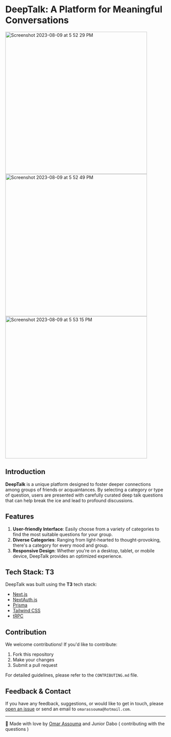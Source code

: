 # DeepTalk: A Platform for Meaningful Conversations
<img width="445" alt="Screenshot 2023-08-09 at 5 52 29 PM" src="https://github.com/assoumaaa/deep-talks/assets/94231603/ecd15d68-c27a-4adf-b4d4-2c712e9efbb5">
<img width="445" alt="Screenshot 2023-08-09 at 5 52 49 PM" src="https://github.com/assoumaaa/deep-talks/assets/94231603/dd449dfb-8c8d-48f6-8798-69f1b7d9cfb8">
<img width="445" alt="Screenshot 2023-08-09 at 5 53 15 PM" src="https://github.com/assoumaaa/deep-talks/assets/94231603/0c9c9663-b478-452d-bf15-9a4faa2b9d78">


## Introduction

**DeepTalk** is a unique platform designed to foster deeper connections among groups of friends or acquaintances. By selecting a category or type of question, users are presented with carefully curated deep talk questions that can help break the ice and lead to profound discussions.


## Features

1. **User-friendly Interface**: Easily choose from a variety of categories to find the most suitable questions for your group.
2. **Diverse Categories**: Ranging from light-hearted to thought-provoking, there's a category for every mood and group.
3. **Responsive Design**: Whether you're on a desktop, tablet, or mobile device, DeepTalk provides an optimized experience.


## Tech Stack: T3

DeepTalk was built using the **T3** tech stack:
- [Next.js](https://nextjs.org)
- [NextAuth.js](https://next-auth.js.org)
- [Prisma](https://prisma.io)
- [Tailwind CSS](https://tailwindcss.com)
- [tRPC](https://trpc.io)
  

## Contribution

We welcome contributions! If you'd like to contribute:

1. Fork this repository
2. Make your changes
3. Submit a pull request

For detailed guidelines, please refer to the `CONTRIBUTING.md` file.


## Feedback & Contact

If you have any feedback, suggestions, or would like to get in touch, please [open an issue](https://github.com/your_username/DeepTalk/issues) or send an email to `omarassouma@hotmail.com`.

---

🖤 Made with love by [Omar Assouma](https://omar-assouma.netlify.app/) and Junior Dabo ( contributing with the questions )
